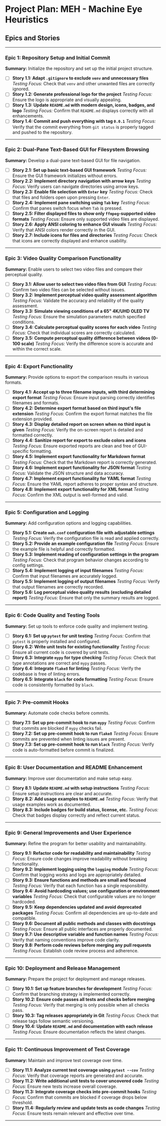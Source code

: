 # Project Plan: MEH - Machine Eye Heuristics

## Epics and Stories

---

### Epic 1: Repository Setup and Initial Commit

**Summary:** Initialize the repository and set up the initial project structure.

- [ ] **Story 1.1: Adapt `.gitignore` to exclude `venv` and unnecessary files**
    *Testing Focus:* Check that `venv` and other unwanted files are correctly ignored.
- [ ] **Story 1.2: Generate professional logo for the project**
    *Testing Focus:* Ensure the logo is appropriate and visually appealing.
- [ ] **Story 1.3: Update `README.md` with modern design, icons, badges, and logo**
    *Testing Focus:* Confirm that `README.md` displays correctly with all enhancements.
- [ ] **Story 1.4: Commit and push everything with tag `0.0.1`**
    *Testing Focus:* Verify that the commit everything from `git status` is properly tagged and pushed to the repository.

---

### Epic 2: Dual-Pane Text-Based GUI for Filesystem Browsing

**Summary:** Develop a dual-pane text-based GUI for file navigation.

- [ ] **Story 2.1: Set up basic text-based GUI framework**
    *Testing Focus:* Ensure the GUI framework initializes without errors.
- [ ] **Story 2.2: Implement directory navigation with arrow keys**
    *Testing Focus:* Verify users can navigate directories using arrow keys.
- [ ] **Story 2.3: Enable file selection with `Enter` key**
    *Testing Focus:* Check that files and folders open upon pressing `Enter`.
- [ ] **Story 2.4: Implement pane switching using `Tab` key**
    *Testing Focus:* Confirm that panes switch focus when `Tab` is pressed.
- [ ] **Story 2.5: Filter displayed files to show only `ffmpeg`-supported video formats**
    *Testing Focus:* Ensure only supported video files are displayed.
- [ ] **Story 2.6: Apply ANSI coloring to enhance GUI visuals**
    *Testing Focus:* Verify that ANSI colors render correctly in the GUI.
- [ ] **Story 2.7: Include icons for files and directories**
    *Testing Focus:* Check that icons are correctly displayed and enhance usability.

---

### Epic 3: Video Quality Comparison Functionality

**Summary:** Enable users to select two video files and compare their perceptual quality.

- [ ] **Story 3.1: Allow user to select two video files from GUI**
    *Testing Focus:* Confirm two video files can be selected without issues.
- [ ] **Story 3.2: Implement perceptual video quality assessment algorithm**
    *Testing Focus:* Validate the accuracy and reliability of the quality assessment.
- [ ] **Story 3.3: Simulate viewing conditions of a 65" 4K/UHD OLED TV**
    *Testing Focus:* Ensure the simulation parameters match specified conditions.
- [ ] **Story 3.4: Calculate perceptual quality scores for each video**
    *Testing Focus:* Check that individual scores are correctly calculated.
- [ ] **Story 3.5: Compute perceptual quality difference between videos (0-100 scale)**
    *Testing Focus:* Verify the difference score is accurate and within the correct scale.

---

### Epic 4: Export Functionality

**Summary:** Provide options to export the comparison results in various formats.

- [ ] **Story 4.1: Accept up to three filename inputs, with third determining export format**
    *Testing Focus:* Ensure input parsing correctly identifies filenames and formats.
- [ ] **Story 4.2: Determine export format based on third input's file extension**
    *Testing Focus:* Confirm the export format matches the file extension provided.
- [ ] **Story 4.3: Display detailed report on screen when no third input is given**
    *Testing Focus:* Verify the on-screen report is detailed and formatted correctly.
- [ ] **Story 4.4: Sanitize report for export to exclude colors and icons**
    *Testing Focus:* Ensure exported reports are clean and free of GUI-specific formatting.
- [ ] **Story 4.5: Implement export functionality for Markdown format**
    *Testing Focus:* Check that the Markdown report is correctly generated.
- [ ] **Story 4.6: Implement export functionality for JSON format**
    *Testing Focus:* Validate the JSON structure and data accuracy.
- [ ] **Story 4.7: Implement export functionality for YAML format**
    *Testing Focus:* Ensure the YAML report adheres to proper syntax and structure.
- [ ] **Story 4.8: Implement export functionality for XML format**
    *Testing Focus:* Confirm the XML output is well-formed and valid.

---

### Epic 5: Configuration and Logging

**Summary:** Add configuration options and logging capabilities.

- [ ] **Story 5.1: Create `meh.conf` configuration file with adjustable settings**
    *Testing Focus:* Verify the configuration file is read and applied correctly.
- [ ] **Story 5.2: Provide an example configuration file**
    *Testing Focus:* Ensure the example file is helpful and correctly formatted.
- [ ] **Story 5.3: Implement reading of configuration settings in the program**
    *Testing Focus:* Check that program behavior changes according to config settings.
- [ ] **Story 5.4: Implement logging of input filenames**
    *Testing Focus:* Confirm that input filenames are accurately logged.
- [ ] **Story 5.5: Implement logging of output filenames**
    *Testing Focus:* Verify that output filenames are correctly recorded.
- [ ] **Story 5.6: Log perceptual video quality results (excluding detailed report)**
    *Testing Focus:* Ensure that only the summary results are logged.

---

### Epic 6: Code Quality and Testing Tools

**Summary:** Set up tools to enforce code quality and implement testing.

- [ ] **Story 6.1: Set up `pytest` for unit testing**
    *Testing Focus:* Confirm that `pytest` is properly installed and configured.
- [ ] **Story 6.2: Write unit tests for existing functionality**
    *Testing Focus:* Ensure all current code is covered by unit tests.
- [ ] **Story 6.3: Integrate `mypy` for type checking**
    *Testing Focus:* Check that type annotations are correct and `mypy` passes.
- [ ] **Story 6.4: Integrate `flake8` for linting**
    *Testing Focus:* Verify the codebase is free of linting errors.
- [ ] **Story 6.5: Integrate `black` for code formatting**
    *Testing Focus:* Ensure code is consistently formatted by `black`.

---

### Epic 7: Pre-commit Hooks

**Summary:** Automate code checks before commits.

- [ ] **Story 7.1: Set up pre-commit hook to run `mypy`**
    *Testing Focus:* Confirm that commits are blocked if `mypy` checks fail.
- [ ] **Story 7.2: Set up pre-commit hook to run `flake8`**
    *Testing Focus:* Ensure commits are prevented when linting issues are present.
- [ ] **Story 7.3: Set up pre-commit hook to run `black`**
    *Testing Focus:* Verify code is auto-formatted before commit is finalized.

---

### Epic 8: User Documentation and README Enhancement

**Summary:** Improve user documentation and make setup easy.

- [ ] **Story 8.1: Update `README.md` with setup instructions**
    *Testing Focus:* Ensure setup instructions are clear and accurate.
- [ ] **Story 8.2: Add usage examples to `README.md`**
    *Testing Focus:* Verify that usage examples work as documented.
- [ ] **Story 8.3: Include badges for build status, license, etc.**
    *Testing Focus:* Check that badges display correctly and reflect current status.

---

### Epic 9: General Improvements and User Experience

**Summary:** Refine the program for better usability and maintainability.

- [ ] **Story 9.1: Refactor code for readability and maintainability**
    *Testing Focus:* Ensure code changes improve readability without breaking functionality.
- [ ] **Story 9.2: Implement logging using the `logging` module**
    *Testing Focus:* Confirm that logging works and logs are appropriately detailed.
- [ ] **Story 9.3: Ensure functions and methods are small and focused**
    *Testing Focus:* Verify that each function has a single responsibility.
- [ ] **Story 9.4: Avoid hardcoding values; use configuration or environment variables**
    *Testing Focus:* Check that configurable values are no longer hardcoded.
- [ ] **Story 9.5: Keep dependencies updated and avoid deprecated packages**
    *Testing Focus:* Confirm all dependencies are up-to-date and compatible.
- [ ] **Story 9.6: Document all public methods and classes with docstrings**
    *Testing Focus:* Ensure all public interfaces are properly documented.
- [ ] **Story 9.7: Use descriptive variable and function names**
    *Testing Focus:* Verify that naming conventions improve code clarity.
- [ ] **Story 9.8: Perform code reviews before merging any pull requests**
    *Testing Focus:* Establish code review process and adherence.

---

### Epic 10: Deployment and Release Management

**Summary:** Prepare the project for deployment and manage releases.

- [ ] **Story 10.1: Set up feature branches for development**
    *Testing Focus:* Confirm that branching strategy is implemented correctly.
- [ ] **Story 10.2: Ensure code passes all tests and checks before merging**
    *Testing Focus:* Verify that merging is only possible when all checks pass.
- [ ] **Story 10.3: Tag releases appropriately in Git**
    *Testing Focus:* Check that release tags follow semantic versioning.
- [ ] **Story 10.4: Update `README.md` and documentation with each release**
    *Testing Focus:* Ensure documentation reflects the latest changes.

---

### Epic 11: Continuous Improvement of Test Coverage

**Summary:** Maintain and improve test coverage over time.

- [ ] **Story 11.1: Analyze current test coverage using `pytest --cov`**
    *Testing Focus:* Verify that coverage reports are generated and accurate.
- [ ] **Story 11.2: Write additional unit tests to cover uncovered code**
    *Testing Focus:* Ensure new tests increase overall coverage.
- [ ] **Story 11.3: Integrate coverage checks into pre-commit hooks**
    *Testing Focus:* Confirm that commits are blocked if coverage drops below threshold.
- [ ] **Story 11.4: Regularly review and update tests as code changes**
    *Testing Focus:* Ensure tests remain relevant and effective over time.

---
